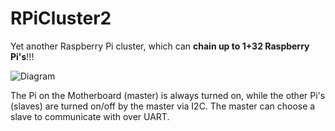 # RPiCluster2


Yet another Raspberry Pi cluster, which can
**chain up to 1+32 Raspberry Pi's**!!!

![Diagram](https://github.com/Terminus-IMRC/RPiCluster2/raw/master/img/diagram.png)

The Pi on the Motherboard (master) is always turned on, while the other Pi's
(slaves) are turned on/off by the master via I2C.  The master can choose a slave
to communicate with over UART.
